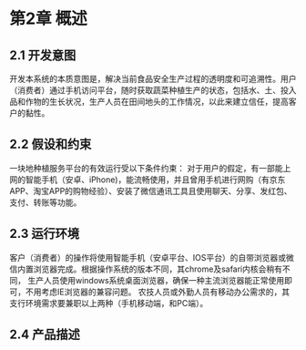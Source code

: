 第2章 概述
===

## 2.1 开发意图

开发本系统的本质意图是，解决当前食品安全生产过程的透明度和可追溯性。用户（消费者）通过手机访问平台，随时获取蔬菜种植生产的状态，包括水、土、投入品和作物的生长状况，生产人员在田间地头的工作情况，以此来建立信任，提高客户的黏性。

## 2.2 假设和约束

一块地种植服务平台的有效运行受以下条件约束：
对于用户的假定，有一部能上网的智能手机（安卓、iPhone)，能流畅使用，并且曾用手机进行网购（有京东APP、淘宝APP的购物经验）、安装了微信通讯工具且使用聊天、分享、发红包、支付、转账等功能。

## 2.3 运行环境

客户（消费者）的操作将使用智能手机（安卓平台、IOS平台）的自带浏览器或微信内置浏览器完成。根据操作系统的版本不同，其chrome及safari内核会稍有不同，
生产人员使用windows系统桌面浏览器，确保一种主流浏览器能正常使用即可，不用考虑IE浏览器的兼容问题。
农技人员或外勤人员有移动办公需求的，其支行环境需求要兼职以上两种（手机移动端，和PC端）。

## 2.4 产品描述
